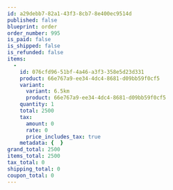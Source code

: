 ```yaml
---
id: a29debb7-82a1-43f3-8cb7-8e400ec9514d
published: false
blueprint: order
order_number: 995
is_paid: false
is_shipped: false
is_refunded: false
items:
  -
    id: 076cfd96-51bf-4a46-a3f3-358e5d23d331
    product: 66e767a9-ee34-4dc4-8681-d09bb59f0cf5
    variant:
      variant: 6.5km
      product: 66e767a9-ee34-4dc4-8681-d09bb59f0cf5
    quantity: 1
    total: 2500
    tax:
      amount: 0
      rate: 0
      price_includes_tax: true
    metadata: {  }
grand_total: 2500
items_total: 2500
tax_total: 0
shipping_total: 0
coupon_total: 0
---
```

